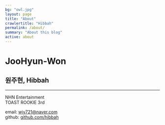 ```yaml
---
bg: "owl.jpg"
layout: page
title: "About"
crawlertitle: "Hibbah"
permalink: /about/
summary: "About this blog"
active: about
---
```


<!-- 이미지 날림 -->
<!-- ![memory1]({{ site.url }}/img/baby.jpg) -->

# JooHyun-Won

## 원주현, Hibbah

----

NHN Entertainment<br>
TOAST ROOKIE 3rd

email: wjy721@naver.com<br>
github: [github.com/hibbah](https://github.com/hibbah)

